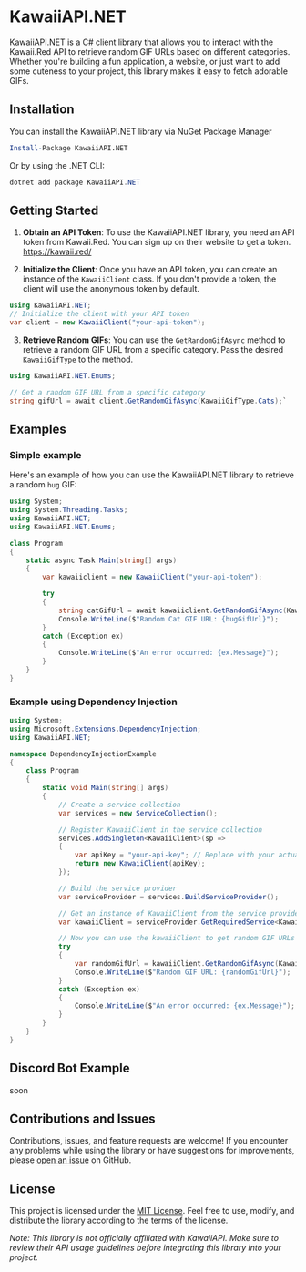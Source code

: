 # KawaiiAPI.NET

KawaiiAPI.NET is a C# client library that allows you to interact with the Kawaii.Red API to retrieve random GIF URLs based on different categories. Whether you're building a fun application, a website, or just want to add some cuteness to your project, this library makes it easy to fetch adorable GIFs.

## Installation

You can install the KawaiiAPI.NET library via NuGet Package Manager

```mathematica
Install-Package KawaiiAPI.NET
```

Or by using the .NET CLI:

```csharp
dotnet add package KawaiiAPI.NET
``` 

## Getting Started
1.  **Obtain an API Token**: To use the KawaiiAPI.NET library, you need an API token from Kawaii.Red. You can sign up on their website to get a token. https://kawaii.red/
    
2.  **Initialize the Client**: Once you have an API token, you can create an instance of the `KawaiiClient` class. If you don't provide a token, the client will use the anonymous token by default.
    

```csharp
using KawaiiAPI.NET; 
// Initialize the client with your API token  
var client = new KawaiiClient("your-api-token");
```

3. **Retrieve Random GIFs**: You can use the `GetRandomGifAsync` method to retrieve a random GIF URL from a specific category. Pass the desired `KawaiiGifType` to the method.

```csharp
using KawaiiAPI.NET.Enums;

// Get a random GIF URL from a specific category
string gifUrl = await client.GetRandomGifAsync(KawaiiGifType.Cats);`
```

## Examples
### Simple example
Here's an example of how you can use the KawaiiAPI.NET library to retrieve a random ``hug`` GIF:

```csharp
using System;
using System.Threading.Tasks;
using KawaiiAPI.NET;
using KawaiiAPI.NET.Enums;

class Program
{
    static async Task Main(string[] args)
    {
        var kawaiiclient = new KawaiiClient("your-api-token");

        try
        {
            string catGifUrl = await kawaiiclient.GetRandomGifAsync(KawaiiGifType.Hug);
            Console.WriteLine($"Random Cat GIF URL: {hugGifUrl}");
        }
        catch (Exception ex)
        {
            Console.WriteLine($"An error occurred: {ex.Message}");
        }
    }
}
```
### Example using Dependency Injection

```csharp
using System;
using Microsoft.Extensions.DependencyInjection;
using KawaiiAPI.NET;

namespace DependencyInjectionExample
{
    class Program
    {
        static void Main(string[] args)
        {
            // Create a service collection
            var services = new ServiceCollection();

            // Register KawaiiClient in the service collection
            services.AddSingleton<KawaiiClient>(sp =>
            {
                var apiKey = "your-api-key"; // Replace with your actual API key
                return new KawaiiClient(apiKey);
            });

            // Build the service provider
            var serviceProvider = services.BuildServiceProvider();

            // Get an instance of KawaiiClient from the service provider
            var kawaiiClient = serviceProvider.GetRequiredService<KawaiiClient>();

            // Now you can use the kawaiiClient to get random GIF URLs
            try
            {
                var randomGifUrl = kawaiiClient.GetRandomGifAsync(KawaiiGifType.Cats).GetAwaiter().GetResult();
                Console.WriteLine($"Random GIF URL: {randomGifUrl}");
            }
            catch (Exception ex)
            {
                Console.WriteLine($"An error occurred: {ex.Message}");
            }
        }
    }
}
```

## Discord Bot Example
soon


## Contributions and Issues

Contributions, issues, and feature requests are welcome! If you encounter any problems while using the library or have suggestions for improvements, please [open an issue](https://github.com/FabiChan99/KawaiiAPI.NET/issues) on GitHub.

## License

This project is licensed under the [MIT License](https://github.com/FabiChan99/KawaiiAPI.NET/blob/master/LICENSE.txt). Feel free to use, modify, and distribute the library according to the terms of the license.


_Note: This library is not officially affiliated with KawaiiAPI. Make sure to review their API usage guidelines before integrating this library into your project._